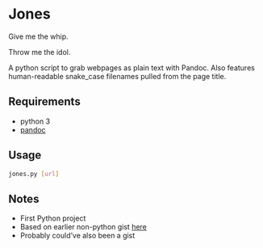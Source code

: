 # Jones

Give me the whip.

Throw me the idol.

A python script to grab webpages as plain text with Pandoc. Also features
human-readable snake_case filenames pulled from the page title.

## Requirements

- python 3
- [pandoc](https://pandoc.org/)

## Usage

```bash
jones.py [url]
```

## Notes

- First Python project
- Based on earlier non-python gist [here](https://gist.github.com/phantomdiorama/dad53caa305c9fee40d31e023613bc2e)
- Probably could’ve also been a gist

